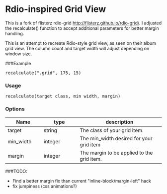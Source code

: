 Rdio-inspired Grid View
=======================
This is a fork of flisterz rdio-grid http://flisterz.github.io/rdio-grid/. I adjusted the recalculate() function to accept additional parameters for better margin handling. 

This is an attempt to recreate Rdio-style grid view, as seen on their album grid view.
The column count and target width will adjust depending on window size.


###Example
<pre>recalculate(".grid", 175, 15)</pre>

### Usage
<pre>recalculate(target_class, min_width, margin)</pre>

### Options
<table class="table table-bordered table-striped">
        <thead>
         <tr>
           <th style="width: 100px;">Name</th>
           <th style="width: 100px;">type</th>
           <th>description</th>
         </tr>
        </thead>
        <tbody>
         <tr>
           <td>target</td>
           <td>string</td>
           <td>The class of your grid item.</td>
         </tr>
         <tr>
           <td>min_width</td>
           <td>integer</td>
           <td>The min_width desired for your grid item</td>
         </tr>
         <tr>
           <td>margin</td>
           <td>integer</td>
           <td>The margin to be applied to the grid item. </td>
         </tr>
        </tbody>
      </table>


###TODO:
- Find a better margin fix than current "inline-block/margin-left" hack
- fix jumpiness (css animations?)
